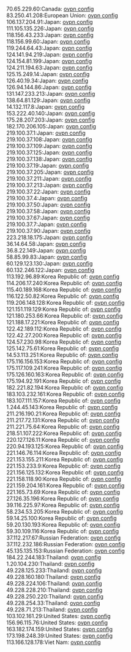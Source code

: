 70.65.229.60:Canada: [ovpn config](vpn/70_65_229_60.ovpn)  
83.250.41.208:European Union: [ovpn config](vpn/83_250_41_208.ovpn)  
106.137.204.91:Japan: [ovpn config](vpn/106_137_204_91.ovpn)  
111.105.135.226:Japan: [ovpn config](vpn/111_105_135_226.ovpn)  
118.156.43.233:Japan: [ovpn config](vpn/118_156_43_233.ovpn)  
118.156.99.60:Japan: [ovpn config](vpn/118_156_99_60.ovpn)  
119.244.64.43:Japan: [ovpn config](vpn/119_244_64_43.ovpn)  
124.141.94.219:Japan: [ovpn config](vpn/124_141_94_219.ovpn)  
124.154.81.199:Japan: [ovpn config](vpn/124_154_81_199.ovpn)  
124.211.194.63:Japan: [ovpn config](vpn/124_211_194_63.ovpn)  
125.15.249.14:Japan: [ovpn config](vpn/125_15_249_14.ovpn)  
126.40.19.34:Japan: [ovpn config](vpn/126_40_19_34.ovpn)  
126.94.144.86:Japan: [ovpn config](vpn/126_94_144_86.ovpn)  
131.147.233.213:Japan: [ovpn config](vpn/131_147_233_213.ovpn)  
138.64.81.129:Japan: [ovpn config](vpn/138_64_81_129.ovpn)  
14.132.117.8:Japan: [ovpn config](vpn/14_132_117_8.ovpn)  
153.222.40.140:Japan: [ovpn config](vpn/153_222_40_140.ovpn)  
175.28.207.203:Japan: [ovpn config](vpn/175_28_207_203.ovpn)  
182.170.206.105:Japan: [ovpn config](vpn/182_170_206_105.ovpn)  
219.100.37.1:Japan: [ovpn config](vpn/219_100_37_1.ovpn)  
219.100.37.108:Japan: [ovpn config](vpn/219_100_37_108.ovpn)  
219.100.37.109:Japan: [ovpn config](vpn/219_100_37_109.ovpn)  
219.100.37.125:Japan: [ovpn config](vpn/219_100_37_125.ovpn)  
219.100.37.138:Japan: [ovpn config](vpn/219_100_37_138.ovpn)  
219.100.37.19:Japan: [ovpn config](vpn/219_100_37_19.ovpn)  
219.100.37.205:Japan: [ovpn config](vpn/219_100_37_205.ovpn)  
219.100.37.211:Japan: [ovpn config](vpn/219_100_37_211.ovpn)  
219.100.37.213:Japan: [ovpn config](vpn/219_100_37_213.ovpn)  
219.100.37.22:Japan: [ovpn config](vpn/219_100_37_22.ovpn)  
219.100.37.4:Japan: [ovpn config](vpn/219_100_37_4.ovpn)  
219.100.37.50:Japan: [ovpn config](vpn/219_100_37_50.ovpn)  
219.100.37.58:Japan: [ovpn config](vpn/219_100_37_58.ovpn)  
219.100.37.67:Japan: [ovpn config](vpn/219_100_37_67.ovpn)  
219.100.37.7:Japan: [ovpn config](vpn/219_100_37_7.ovpn)  
219.100.37.90:Japan: [ovpn config](vpn/219_100_37_90.ovpn)  
223.218.18.175:Japan: [ovpn config](vpn/223_218_18_175.ovpn)  
36.14.64.58:Japan: [ovpn config](vpn/36_14_64_58.ovpn)  
36.8.22.149:Japan: [ovpn config](vpn/36_8_22_149.ovpn)  
58.85.99.83:Japan: [ovpn config](vpn/58_85_99_83.ovpn)  
60.129.123.130:Japan: [ovpn config](vpn/60_129_123_130.ovpn)  
60.132.246.122:Japan: [ovpn config](vpn/60_132_246_122.ovpn)  
113.192.96.89:Korea Republic of: [ovpn config](vpn/113_192_96_89.ovpn)  
114.206.17.240:Korea Republic of: [ovpn config](vpn/114_206_17_240.ovpn)  
115.40.189.168:Korea Republic of: [ovpn config](vpn/115_40_189_168.ovpn)  
116.122.50.82:Korea Republic of: [ovpn config](vpn/116_122_50_82.ovpn)  
119.206.148.128:Korea Republic of: [ovpn config](vpn/119_206_148_128.ovpn)  
121.151.119.129:Korea Republic of: [ovpn config](vpn/121_151_119_129.ovpn)  
121.180.253.66:Korea Republic of: [ovpn config](vpn/121_180_253_66.ovpn)  
121.188.17.221:Korea Republic of: [ovpn config](vpn/121_188_17_221.ovpn)  
122.42.189.112:Korea Republic of: [ovpn config](vpn/122_42_189_112.ovpn)  
122.42.27.200:Korea Republic of: [ovpn config](vpn/122_42_27_200.ovpn)  
124.57.230.98:Korea Republic of: [ovpn config](vpn/124_57_230_98.ovpn)  
125.142.75.61:Korea Republic of: [ovpn config](vpn/125_142_75_61.ovpn)  
14.53.113.251:Korea Republic of: [ovpn config](vpn/14_53_113_251.ovpn)  
175.116.156.153:Korea Republic of: [ovpn config](vpn/175_116_156_153.ovpn)  
175.117.109.241:Korea Republic of: [ovpn config](vpn/175_117_109_241.ovpn)  
175.126.160.163:Korea Republic of: [ovpn config](vpn/175_126_160_163.ovpn)  
175.194.92.191:Korea Republic of: [ovpn config](vpn/175_194_92_191.ovpn)  
182.221.82.194:Korea Republic of: [ovpn config](vpn/182_221_82_194.ovpn)  
183.103.232.161:Korea Republic of: [ovpn config](vpn/183_103_232_161.ovpn)  
183.107.111.157:Korea Republic of: [ovpn config](vpn/183_107_111_157.ovpn)  
1.244.45.143:Korea Republic of: [ovpn config](vpn/1_244_45_143.ovpn)  
211.216.190.21:Korea Republic of: [ovpn config](vpn/211_216_190_21.ovpn)  
211.217.72.131:Korea Republic of: [ovpn config](vpn/211_217_72_131.ovpn)  
211.221.75.64:Korea Republic of: [ovpn config](vpn/211_221_75_64.ovpn)  
218.51.107.222:Korea Republic of: [ovpn config](vpn/218_51_107_222.ovpn)  
220.127.126.11:Korea Republic of: [ovpn config](vpn/220_127_126_11.ovpn)  
220.94.193.125:Korea Republic of: [ovpn config](vpn/220_94_193_125.ovpn)  
221.146.76.114:Korea Republic of: [ovpn config](vpn/221_146_76_114.ovpn)  
221.153.155.211:Korea Republic of: [ovpn config](vpn/221_153_155_211.ovpn)  
221.153.233.9:Korea Republic of: [ovpn config](vpn/221_153_233_9.ovpn)  
221.156.125.132:Korea Republic of: [ovpn config](vpn/221_156_125_132.ovpn)  
221.158.118.90:Korea Republic of: [ovpn config](vpn/221_158_118_90.ovpn)  
221.159.204.161:Korea Republic of: [ovpn config](vpn/221_159_204_161.ovpn)  
221.165.73.69:Korea Republic of: [ovpn config](vpn/221_165_73_69.ovpn)  
27.126.35.196:Korea Republic of: [ovpn config](vpn/27_126_35_196.ovpn)  
39.116.225.97:Korea Republic of: [ovpn config](vpn/39_116_225_97.ovpn)  
58.234.53.205:Korea Republic of: [ovpn config](vpn/58_234_53_205.ovpn)  
59.14.25.100:Korea Republic of: [ovpn config](vpn/59_14_25_100.ovpn)  
59.20.130.193:Korea Republic of: [ovpn config](vpn/59_20_130_193.ovpn)  
59.30.109.116:Korea Republic of: [ovpn config](vpn/59_30_109_116.ovpn)  
37.112.217.67:Russian Federation: [ovpn config](vpn/37_112_217_67.ovpn)  
37.112.232.186:Russian Federation: [ovpn config](vpn/37_112_232_186.ovpn)  
45.135.135.153:Russian Federation: [ovpn config](vpn/45_135_135_153.ovpn)  
184.22.244.183:Thailand: [ovpn config](vpn/184_22_244_183.ovpn)  
1.20.104.230:Thailand: [ovpn config](vpn/1_20_104_230.ovpn)  
49.228.125.233:Thailand: [ovpn config](vpn/49_228_125_233.ovpn)  
49.228.160.180:Thailand: [ovpn config](vpn/49_228_160_180.ovpn)  
49.228.224.106:Thailand: [ovpn config](vpn/49_228_224_106.ovpn)  
49.228.228.210:Thailand: [ovpn config](vpn/49_228_228_210.ovpn)  
49.228.250.220:Thailand: [ovpn config](vpn/49_228_250_220.ovpn)  
49.228.254.33:Thailand: [ovpn config](vpn/49_228_254_33.ovpn)  
49.228.71.213:Thailand: [ovpn config](vpn/49_228_71_213.ovpn)  
103.102.161.29:United States: [ovpn config](vpn/103_102_161_29.ovpn)  
156.96.115.76:United States: [ovpn config](vpn/156_96_115_76.ovpn)  
163.182.174.159:United States: [ovpn config](vpn/163_182_174_159.ovpn)  
173.198.248.39:United States: [ovpn config](vpn/173_198_248_39.ovpn)  
113.166.128.178:Viet Nam: [ovpn config](vpn/113_166_128_178.ovpn)  
